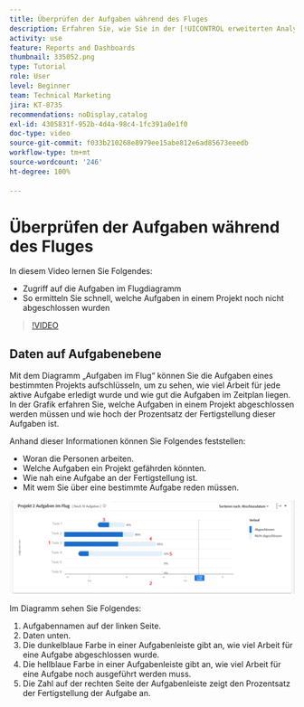 ```yaml
---
title: Überprüfen der Aufgaben während des Fluges
description: Erfahren Sie, wie Sie in der [!UICONTROL erweiterten Analyse] auf die Aufgaben im Flugdiagramm zugreifen und schnell feststellen können, welche Aufgaben in einem Projekt noch nicht erledigt wurden.
activity: use
feature: Reports and Dashboards
thumbnail: 335052.png
type: Tutorial
role: User
level: Beginner
team: Technical Marketing
jira: KT-8735
recommendations: noDisplay,catalog
exl-id: 4305831f-952b-4d4a-98c4-1fc391a0e1f0
doc-type: video
source-git-commit: f033b210268e8979ee15abe812e6ad85673eeedb
workflow-type: tm+mt
source-wordcount: '246'
ht-degree: 100%

---
```


# Überprüfen der Aufgaben während des Fluges

In diesem Video lernen Sie Folgendes:

* Zugriff auf die Aufgaben im Flugdiagramm
* So ermitteln Sie schnell, welche Aufgaben in einem Projekt noch nicht abgeschlossen wurden

>[!VIDEO](https://video.tv.adobe.com/v/335052/?quality=12&learn=on)

## Daten auf Aufgabenebene

Mit dem Diagramm „Aufgaben im Flug“ können Sie die Aufgaben eines bestimmten Projekts aufschlüsseln, um zu sehen, wie viel Arbeit für jede aktive Aufgabe erledigt wurde und wie gut die Aufgaben im Zeitplan liegen. In der Grafik erfahren Sie, welche Aufgaben in einem Projekt abgeschlossen werden müssen und wie hoch der Prozentsatz der Fertigstellung dieser Aufgaben ist.

Anhand dieser Informationen können Sie Folgendes feststellen:

* Woran die Personen arbeiten.
* Welche Aufgaben ein Projekt gefährden könnten.
* Wie nah eine Aufgabe an der Fertigstellung ist.
* Mit wem Sie über eine bestimmte Aufgabe reden müssen.

![Ein Bild, das eine Aufgabe im Flugdiagramm mit Zahlen zu den Bereichen anzeigt, die in den folgenden Aufzählungspunkten beschrieben werden](assets/section-2-11.png)

Im Diagramm sehen Sie Folgendes:

1. Aufgabennamen auf der linken Seite.
1. Daten unten.
1. Die dunkelblaue Farbe in einer Aufgabenleiste gibt an, wie viel Arbeit für eine Aufgabe abgeschlossen wurde.
1. Die hellblaue Farbe in einer Aufgabenleiste gibt an, wie viel Arbeit für eine Aufgabe noch ausgeführt werden muss.
1. Die Zahl auf der rechten Seite der Aufgabenleiste zeigt den Prozentsatz der Fertigstellung der Aufgabe an.
